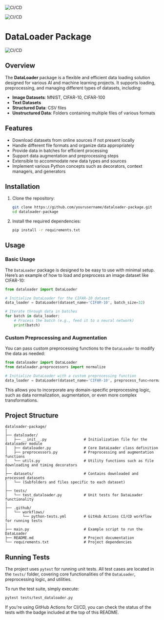 ![CI/CD](https://github.com/FaizalSandanampusi/EPAI_Mid_Term_Capstone/workflows/Python%20Tests/badge.svg)

![CI/CD](https://github.com/FaizalSandanampusi/EPAI_Mid_Term_Capstone/workflows/Python%20Tests/badge.svg)


# DataLoader Package

![CI/CD](https://github.com/yourusername/dataloader-package/workflows/Python%20Tests/badge.svg)

## Overview

The **DataLoader** package is a flexible and efficient data loading solution designed for various AI and machine learning projects. It supports loading, preprocessing, and managing different types of datasets, including:

- **Image Datasets**: MNIST, CIFAR-10, CIFAR-100
- **Text Datasets**
- **Structured Data**: CSV files
- **Unstructured Data**: Folders containing multiple files of various formats

## Features

- Download datasets from online sources if not present locally
- Handle different file formats and organize data appropriately
- Provide data in batches for efficient processing
- Support data augmentation and preprocessing steps
- Extensible to accommodate new data types and sources
- Implement various Python concepts such as decorators, context managers, and generators

## Installation

1. Clone the repository:
   ```bash
   git clone https://github.com/yourusername/dataloader-package.git
   cd dataloader-package
   ```

2. Install the required dependencies:
   ```bash
   pip install -r requirements.txt
   ```

## Usage

### Basic Usage

The `DataLoader` package is designed to be easy to use with minimal setup. Here’s an example of how to load and preprocess an image dataset like CIFAR-10:

```python
from dataloader import DataLoader

# Initialize DataLoader for the CIFAR-10 dataset
data_loader = DataLoader(dataset_name='CIFAR-10', batch_size=32)

# Iterate through data in batches
for batch in data_loader:
    # Process the batch (e.g., feed it to a neural network)
    print(batch)
```

### Custom Preprocessing and Augmentation

You can pass custom preprocessing functions to the `DataLoader` to modify the data as needed:

```python
from dataloader import DataLoader
from dataloader.preprocessors import normalize

# Initialize DataLoader with a custom preprocessing function
data_loader = DataLoader(dataset_name='CIFAR-10', preprocess_func=normalize, batch_size=32)
```

This allows you to incorporate any domain-specific preprocessing logic, such as data normalization, augmentation, or even more complex transformations.

## Project Structure

```
dataloader-package/
│
├── dataloader/
│   ├── __init__.py                 # Initialization file for the dataloader module
│   ├── dataloader.py               # Core DataLoader class definition
│   ├── preprocessors.py            # Preprocessing and augmentation functions
│   └── utils.py                    # Utility functions such as file downloading and timing decorators
│
├── datasets/                       # Contains downloaded and processed datasets
│   └── (Subfolders and files specific to each dataset)
│
├── tests/
│   └── test_dataloader.py          # Unit tests for DataLoader functionality
│
├── .github/
│   └── workflows/
│       └── python-tests.yml        # GitHub Actions CI/CD workflow for running tests
│
├── main.py                         # Example script to run the DataLoader
├── README.md                       # Project documentation
└── requirements.txt                # Project dependencies
```

## Running Tests

The project uses `pytest` for running unit tests. All test cases are located in the `tests/` folder, covering core functionalities of the `DataLoader`, preprocessing logic, and utilities.

To run the test suite, simply execute:

```bash
pytest tests/test_dataloader.py
```

If you're using GitHub Actions for CI/CD, you can check the status of the tests with the badge included at the top of this README.
